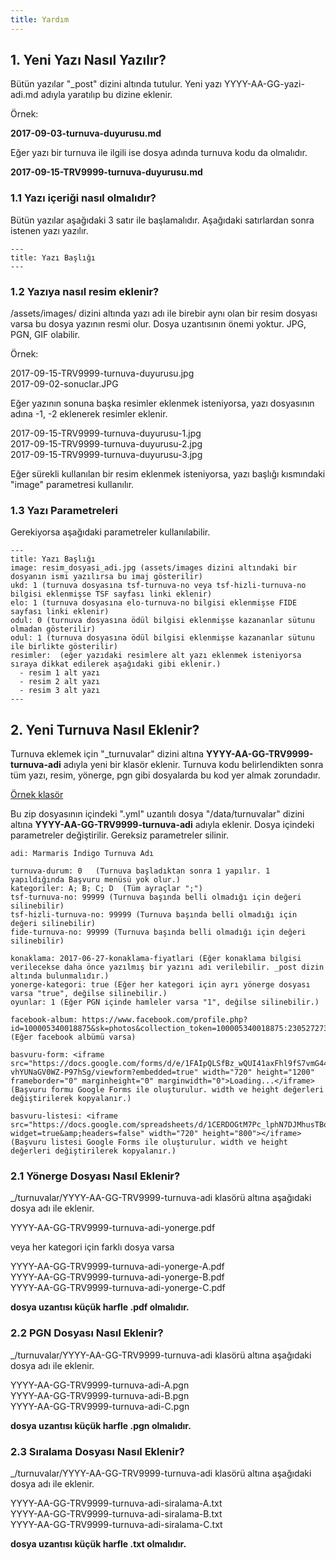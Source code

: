 ```yaml
---
title: Yardım
---
```


## 1. Yeni Yazı Nasıl Yazılır?

Bütün yazılar "_post" dizini altında tutulur. Yeni yazı YYYY-AA-GG-yazi-adi.md adıyla yaratılıp bu dizine eklenir.

Örnek:

**2017-09-03-turnuva-duyurusu.md**

Eğer yazı bir turnuva ile ilgili ise dosya adında turnuva kodu da olmalıdır.

**2017-09-15-TRV9999-turnuva-duyurusu.md**


### 1.1 Yazı içeriği nasıl olmalıdır?

Bütün yazılar aşağıdaki 3 satır ile başlamalıdır. Aşağıdaki satırlardan sonra istenen yazı yazılır.

```
---
title: Yazı Başlığı
---
```

### 1.2 Yazıya nasıl resim eklenir?

/assets/images/ dizini altında yazı adı ile birebir aynı olan bir resim dosyası varsa bu dosya yazının resmi olur. Dosya uzantısının önemi yoktur. JPG, PGN, GIF olabilir.

Örnek:

2017-09-15-TRV9999-turnuva-duyurusu.jpg  
2017-09-02-sonuclar.JPG  

Eğer yazının sonuna başka resimler eklenmek isteniyorsa, yazı dosyasının adına -1, -2 eklenerek resimler eklenir.

2017-09-15-TRV9999-turnuva-duyurusu-1.jpg  
2017-09-15-TRV9999-turnuva-duyurusu-2.jpg  
2017-09-15-TRV9999-turnuva-duyurusu-3.jpg  

Eğer sürekli kullanılan bir resim eklenmek isteniyorsa, yazı başlığı kısmındaki "image" parametresi kullanılır.

### 1.3 Yazı Parametreleri

Gerekiyorsa aşağıdaki parametreler kullanılabilir.

```
---
title: Yazı Başlığı
image: resim_dosyasi_adi.jpg (assets/images dizini altındaki bir dosyanın ismi yazılırsa bu imaj gösterilir)
ukd: 1 (turnuva dosyasına tsf-turnuva-no veya tsf-hizli-turnuva-no bilgisi eklenmişse TSF sayfası linki eklenir)
elo: 1 (turnuva dosyasına elo-turnuva-no bilgisi eklenmişse FIDE sayfası linki eklenir)
odul: 0 (turnuva dosyasına ödül bilgisi eklenmişse kazananlar sütunu olmadan gösterilir)
odul: 1 (turnuva dosyasına ödül bilgisi eklenmişse kazananlar sütunu ile birlikte gösterilir)
resimler:  (eğer yazıdaki resimlere alt yazı eklenmek isteniyorsa sıraya dikkat edilerek aşağıdaki gibi eklenir.)
  - resim 1 alt yazı
  - resim 2 alt yazı
  - resim 3 alt yazı
---
```

## 2. Yeni Turnuva Nasıl Eklenir?

Turnuva eklemek için "_turnuvalar" dizini altına **YYYY-AA-GG-TRV9999-turnuva-adi** adıyla yeni bir klasör eklenir. Turnuva kodu belirlendikten sonra tüm yazı, resim, yönerge, pgn gibi dosyalarda bu kod yer almak zorundadır.

[Örnek klasör](/assets/other/ornek.zip)

Bu zip dosyasının içindeki ".yml" uzantılı dosya "/data/turnuvalar" dizini altına **YYYY-AA-GG-TRV9999-turnuva-adi** adıyla eklenir. Dosya içindeki parametreler değiştirilir. Gereksiz parametreler silinir.

```
adi: Marmaris İndigo Turnuva Adı

turnuva-durum: 0   (Turnuva başladıktan sonra 1 yapılır. 1 yapıldığında Başvuru menüsü yok olur.)
kategoriler: A; B; C; D  (Tüm ayraçlar ";")
tsf-turnuva-no: 99999 (Turnuva başında belli olmadığı için değeri silinebilir)
tsf-hizli-turnuva-no: 99999 (Turnuva başında belli olmadığı için değeri silinebilir)
fide-turnuva-no: 99999 (Turnuva başında belli olmadığı için değeri silinebilir)

konaklama: 2017-06-27-konaklama-fiyatlari (Eğer konaklama bilgisi verilecekse daha önce yazılmış bir yazını adı verilebilir. _post dizin altında bulunmalıdır.)
yonerge-kategori: true (Eğer her kategori için ayrı yönerge dosyası varsa "true", değilse silinebilir.)
oyunlar: 1 (Eğer PGN içinde hamleler varsa "1", değilse silinebilir.)

facebook-album: https://www.facebook.com/profile.php?id=100005340018875&sk=photos&collection_token=100005340018875:2305272732:69&set=a.633377346850260.1073741847.100005340018875&type=3&pnref=story
(Eğer facebook albümü varsa)

basvuru-form: <iframe src="https://docs.google.com/forms/d/e/1FAIpQLSfBz_wQUI41axFhl9fS7vmG44_3uWZ-vhYUNaGV0WZ-P97hSg/viewform?embedded=true" width="720" height="1200" frameborder="0" marginheight="0" marginwidth="0">Loading...</iframe>
(Başvuru formu Google Forms ile oluşturulur. width ve height değerleri değiştirilerek kopyalanır.)

basvuru-listesi: <iframe src="https://docs.google.com/spreadsheets/d/1CERDOGtM7Pc_lphN7DJMhusTBoKH3qd2pPlnJbty4Ao/pubhtml?widget=true&amp;headers=false" width="720" height="800"></iframe>
(Başvuru listesi Google Forms ile oluşturulur. width ve height değerleri değiştirilerek kopyalanır.)

```

### 2.1 Yönerge Dosyası Nasıl Eklenir?

_/turnuvalar/YYYY-AA-GG-TRV9999-turnuva-adi klasörü altına aşağıdaki dosya adı ile eklenir.

YYYY-AA-GG-TRV9999-turnuva-adi-yonerge.pdf

veya her kategori için farklı dosya varsa

YYYY-AA-GG-TRV9999-turnuva-adi-yonerge-A.pdf  
YYYY-AA-GG-TRV9999-turnuva-adi-yonerge-B.pdf  
YYYY-AA-GG-TRV9999-turnuva-adi-yonerge-C.pdf

**dosya uzantısı küçük harfle .pdf olmalıdır.**

### 2.2 PGN Dosyası Nasıl Eklenir?

_/turnuvalar/YYYY-AA-GG-TRV9999-turnuva-adi klasörü altına aşağıdaki dosya adı ile eklenir.

YYYY-AA-GG-TRV9999-turnuva-adi-A.pgn  
YYYY-AA-GG-TRV9999-turnuva-adi-B.pgn  
YYYY-AA-GG-TRV9999-turnuva-adi-C.pgn  

**dosya uzantısı küçük harfle .pgn olmalıdır.**

### 2.3 Sıralama Dosyası Nasıl Eklenir?

_/turnuvalar/YYYY-AA-GG-TRV9999-turnuva-adi klasörü altına aşağıdaki dosya adı ile eklenir.

YYYY-AA-GG-TRV9999-turnuva-adi-siralama-A.txt  
YYYY-AA-GG-TRV9999-turnuva-adi-siralama-B.txt  
YYYY-AA-GG-TRV9999-turnuva-adi-siralama-C.txt  

**dosya uzantısı küçük harfle .txt olmalıdır.**
